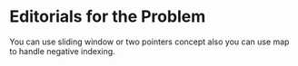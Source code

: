 # Editorials for the Problem

You can use sliding window or two pointers concept also you can use map to handle negative indexing.
